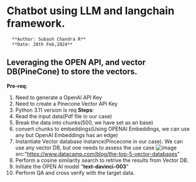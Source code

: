 # Chatbot using LLM and langchain framework.
      **Author: Subash Chandra R**
      **Date: 28th Feb,2024**
## Leveraging the OPEN API, and vector DB(PineCone) to store the vectors.
**Pre-req**:
  1) Need to generate a OpenAI API Key
  2) Need to create a Pinecone Vector API Key
  3) Python 3.11 version is req
**Steps**:
  1) Read the input data(Pdf file in our case)
  2) Break the data into chunks(500, we have set as an base)
  3) convert chunks to embeddings(Using OPENAI Embeddings, we can use any but OpenAI Embeddings has an edge)
  4) Instantiate Vector database instance(Pincecone in our case). We can use any vector DB, but one needs to assess the use case
       ![image](https://github.com/subashchandra84/chatbot/assets/43601110/1f981b4f-8f5e-461a-bef6-b695c30cc614)
                             src:"https://www.datacamp.com/blog/the-top-5-vector-databases"
  6) Perform a cosine similarity search to retrive the results from Vector DB.
  7) Initiate the OPEN AI model "**text-davinci-003**"
  8) Perform QA and cross verify with the target data.
